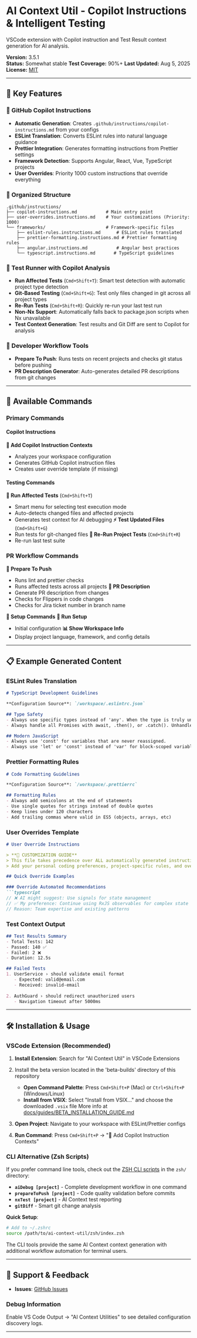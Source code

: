 # AI Context Util - Copilot Instructions & Intelligent Testing

VSCode extension with Copilot instruction and Test Result context generation for AI analysis.

**Version:** 3.5.1  
**Status:** Somewhat stable
**Test Coverage:** 90%+
**Last Updated:** Aug 5, 2025
**License:** [MIT](https://opensource.org/licenses/MIT)

---

## 🚀 Key Features

### 🤖 GitHub Copilot Instructions
- **Automatic Generation**: Creates `.github/instructions/copilot-instructions.md` from your configs
- **ESLint Translation**: Converts ESLint rules into natural language guidance
- **Prettier Integration**: Generates formatting instructions from Prettier settings
- **Framework Detection**: Supports Angular, React, Vue, TypeScript projects
- **User Overrides**: Priority 1000 custom instructions that override everything

### 📁 Organized Structure
```
.github/instructions/
├── copilot-instructions.md           # Main entry point
├── user-overrides.instructions.md    # Your customizations (Priority: 1000)
└── frameworks/                       # Framework-specific files
    ├── eslint-rules.instructions.md      # ESLint rules translated
    ├── prettier-formatting.instructions.md # Prettier formatting rules
    ├── angular.instructions.md           # Angular best practices
    └── typescript.instructions.md       # TypeScript guidelines
```

### 🧪 Test Runner with Copilot Analysis
- **Run Affected Tests** (`Cmd+Shift+T`): Smart test detection with automatic project type detection
- **Git-Based Testing** (`Cmd+Shift+G`): Test only files changed in git across all project types
- **Re-Run Tests** (`Cmd+Shift+R`): Quickly re-run your last test run
- **Non-Nx Support**: Automatically falls back to package.json scripts when Nx unavailable
- **Test Context Generation**: Test results and Git Diff are sent to Copilot for analysis

### 🚀 Developer Workflow Tools
- **Prepare To Push**: Runs tests on recent projects and checks git status before pushing
- **PR Description Generator**: Auto-generates detailed PR descriptions from git changes

---

## 🎯 Available Commands

### Primary Commands

#### Copilot Instructions
**🤖 Add Copilot Instruction Contexts**
- Analyzes your workspace configuration
- Generates GitHub Copilot instruction files
- Creates user override template (if missing)

#### Testing Commands
**🧪 Run Affected Tests** (`Cmd+Shift+T`)
- Smart menu for selecting test execution mode
- Auto-detects changed files and affected projects
- Generates test context for AI debugging
**⚡ Test Updated Files** (`Cmd+Shift+G`) 
- Run tests for git-changed files
**🔄 Re-Run Project Tests** (`Cmd+Shift+R`) 
- Re-run last test suite

### PR Workflow Commands
**🚀 Prepare To Push** 
- Runs lint and prettier checks
- Runs affected tests across all projects
**📝 PR Description** 
- Generate PR description from changes
- Checks for Flippers in code changes
- Checks for Jira ticket number in branch name

**🔧 Setup Commands**
**🍎 Run Setup**
- Initial configuration
**📊 Show Workspace Info**
- Display project language, framework, and config details
---

## 📋 Example Generated Content

### ESLint Rules Translation
```markdown
# TypeScript Development Guidelines

**Configuration Source**: `/workspace/.eslintrc.json`

## Type Safety
- Always use specific types instead of 'any'. When the type is truly unknown, use 'unknown' and add type guards.
- Always handle all Promises with await, .then(), or .catch(). Unhandled promises can cause silent failures.

## Modern JavaScript  
- Always use 'const' for variables that are never reassigned.
- Always use 'let' or 'const' instead of 'var' for block-scoped variable declarations.
```

### Prettier Formatting Rules
```markdown
# Code Formatting Guidelines

**Configuration Source**: `/workspace/.prettierrc`

## Formatting Rules
- Always add semicolons at the end of statements
- Use single quotes for strings instead of double quotes
- Keep lines under 120 characters
- Add trailing commas where valid in ES5 (objects, arrays, etc)
```

### User Overrides Template
```markdown
# User Override Instructions

> **📝 CUSTOMIZATION GUIDE**  
> This file takes precedence over ALL automatically generated instructions.  
> Add your personal coding preferences, project-specific rules, and overrides here.

## Quick Override Examples

### Override Automated Recommendations
```typescript
// ❌ AI might suggest: Use signals for state management
// ✅ My preference: Continue using RxJS observables for complex state
// Reason: Team expertise and existing patterns
```

### Test Context Output
```markdown
## Test Results Summary
- Total Tests: 142
- Passed: 140 ✅
- Failed: 2 ❌
- Duration: 12.5s

## Failed Tests
1. UserService › should validate email format
   - Expected: valid@email.com
   - Received: invalid-email
   
2. AuthGuard › should redirect unauthorized users
   - Navigation timeout after 5000ms
```

---

## 🛠️ Installation & Usage

### VSCode Extension (Recommended)
1. **Install Extension**: Search for "AI Context Util" in VSCode Extensions   
1. Install the beta version located in the 'beta-builds' directory of this repository
   - **Open Command Palette**: Press `Cmd+Shift+P` (Mac) or `Ctrl+Shift+P` (Windows/Linux)
   - **Install from VSIX**: Select "Install from VSIX..." and choose the downloaded `.vsix` file
   More info at [docs/guides/BETA_INSTALLATION_GUIDE.md](docs/guides/BETA_INSTALLATION_GUIDE.md)

2. **Open Project**: Navigate to your workspace with ESLint/Prettier configs
3. **Run Command**: Press `Cmd+Shift+P` → "🤖 Add Copilot Instruction Contexts"


### CLI Alternative (Zsh Scripts)
If you prefer command line tools, check out the [ZSH CLI scripts](zsh/README.md) in the `zsh/` directory:

- **`aiDebug [project]`** - Complete development workflow in one command
- **`prepareToPush [project]`** - Code quality validation before commits
- **`nxTest [project]`** - AI Context test reporting
- **`gitDiff`** - Smart git change analysis

**Quick Setup**:
```bash
# Add to ~/.zshrc
source /path/to/ai-context-util/zsh/index.zsh
```

The CLI tools provide the same AI Context context generation with additional workflow automation for terminal users.

---


## 🔧 Support & Feedback
- **Issues**: [GitHub Issues](https://github.com/gregkdunn/ai-context-utilities/issues)


### Debug Information
Enable VS Code Output → "AI Context Utilities" to see detailed configuration discovery logs.

---

